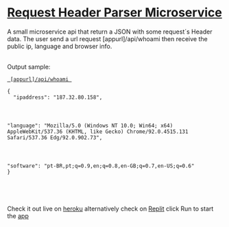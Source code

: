 
# [Request Header Parser Microservice](https://req-header-info-microservice.herokuapp.com/)

A small microservice api that return a JSON with some request´s Header data.
The user send a url request [appurl]/api/whoami then receive the public ip, language and browser info.
  <br/>
   <br/>
  <p>Output sample:</p>
  <p><a href="https://req-header-info-microservice.herokuapp.com/api/whoami"><code> [appurl]/api/whoami </code></a></p>
    <code><p>{
  "ipaddress": "187.32.80.158",</p>
  <p>"language": "Mozilla/5.0 (Windows NT 10.0; Win64; x64) AppleWebKit/537.36 (KHTML, like Gecko) Chrome/92.0.4515.131 Safari/537.36 Edg/92.0.902.73",</p>
  <p>"software": "pt-BR,pt;q=0.9,en;q=0.8,en-GB;q=0.7,en-US;q=0.6"
} </p> </code>  
    <p></p>
    <p></p> 
        <br/>
    <p>Check it out live on <a href="https://req-header-info-microservice.herokuapp.com" target="_blank">heroku</a> alternatively check on <a href="https://replit.com/@Horvatbarbosa/req-header-info-microservice" target="_blank" >Replit</a> click  Run to start the <a href="https://req-header-info-microservice.horvatbarbosa.repl.co" target="_blank" >app</a> </p>